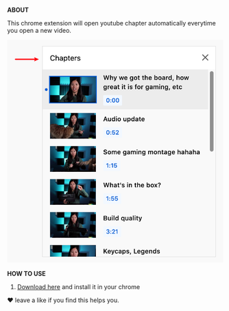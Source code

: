 **ABOUT**

This chrome extension will open youtube chapter automatically everytime you open a new video.

<img src="https://github.com/eret9616/show_youtube_chapter/blob/master/assets/chapter.png" alt="drawing" width="520"/>

**HOW TO USE**  
1. [Download here](https://chrome.google.com/webstore/detail/show-youtube-chapter/jppdhhbhfplniidecbbiianinakbgeeb?hl=en&authuser=0) and install it in your chrome


❤ leave a like if you find this helps you.
